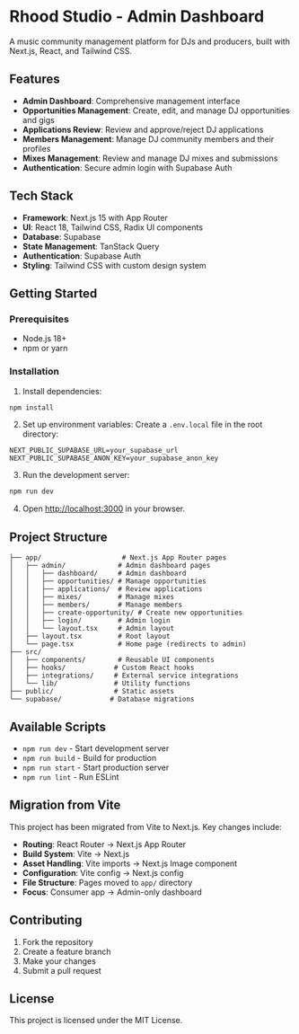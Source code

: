 # Rhood Studio - Admin Dashboard

A music community management platform for DJs and producers, built with Next.js, React, and Tailwind CSS.

## Features

- **Admin Dashboard**: Comprehensive management interface
- **Opportunities Management**: Create, edit, and manage DJ opportunities and gigs
- **Applications Review**: Review and approve/reject DJ applications
- **Members Management**: Manage DJ community members and their profiles
- **Mixes Management**: Review and manage DJ mixes and submissions
- **Authentication**: Secure admin login with Supabase Auth

## Tech Stack

- **Framework**: Next.js 15 with App Router
- **UI**: React 18, Tailwind CSS, Radix UI components
- **Database**: Supabase
- **State Management**: TanStack Query
- **Authentication**: Supabase Auth
- **Styling**: Tailwind CSS with custom design system

## Getting Started

### Prerequisites

- Node.js 18+
- npm or yarn

### Installation

1. Install dependencies:

```bash
npm install
```

2. Set up environment variables:
   Create a `.env.local` file in the root directory:

```env
NEXT_PUBLIC_SUPABASE_URL=your_supabase_url
NEXT_PUBLIC_SUPABASE_ANON_KEY=your_supabase_anon_key
```

3. Run the development server:

```bash
npm run dev
```

4. Open [http://localhost:3000](http://localhost:3000) in your browser.

## Project Structure

```
├── app/                    # Next.js App Router pages
│   ├── admin/             # Admin dashboard pages
│   │   ├── dashboard/     # Admin dashboard
│   │   ├── opportunities/ # Manage opportunities
│   │   ├── applications/  # Review applications
│   │   ├── mixes/         # Manage mixes
│   │   ├── members/       # Manage members
│   │   ├── create-opportunity/ # Create new opportunities
│   │   ├── login/         # Admin login
│   │   └── layout.tsx     # Admin layout
│   ├── layout.tsx         # Root layout
│   └── page.tsx           # Home page (redirects to admin)
├── src/
│   ├── components/        # Reusable UI components
│   ├── hooks/            # Custom React hooks
│   ├── integrations/     # External service integrations
│   └── lib/              # Utility functions
├── public/               # Static assets
└── supabase/            # Database migrations
```

## Available Scripts

- `npm run dev` - Start development server
- `npm run build` - Build for production
- `npm run start` - Start production server
- `npm run lint` - Run ESLint

## Migration from Vite

This project has been migrated from Vite to Next.js. Key changes include:

- **Routing**: React Router → Next.js App Router
- **Build System**: Vite → Next.js
- **Asset Handling**: Vite imports → Next.js Image component
- **Configuration**: Vite config → Next.js config
- **File Structure**: Pages moved to `app/` directory
- **Focus**: Consumer app → Admin-only dashboard

## Contributing

1. Fork the repository
2. Create a feature branch
3. Make your changes
4. Submit a pull request

## License

This project is licensed under the MIT License.
